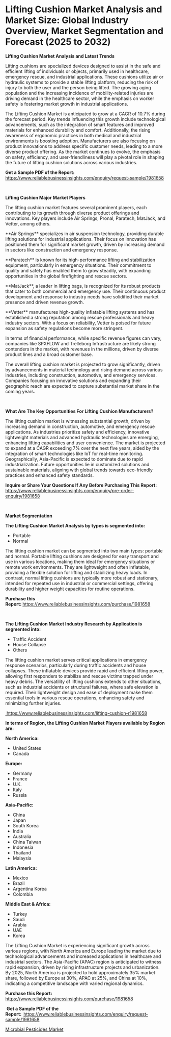 <p><h1>Lifting Cushion Market Analysis and Market Size: Global Industry Overview, Market Segmentation and Forecast (2025 to 2032)</h1></p><p><strong>Lifting Cushion Market Analysis and Latest Trends</strong></p>
<p><p>Lifting cushions are specialized devices designed to assist in the safe and efficient lifting of individuals or objects, primarily used in healthcare, emergency rescue, and industrial applications. These cushions utilize air or hydraulic systems to provide a stable lifting platform, reducing the risk of injury to both the user and the person being lifted. The growing aging population and the increasing incidence of mobility-related injuries are driving demand in the healthcare sector, while the emphasis on worker safety is fostering market growth in industrial applications.</p><p>The Lifting Cushion Market is anticipated to grow at a CAGR of 10.7% during the forecast period. Key trends influencing this growth include technological advancements, such as the integration of smart features and improved materials for enhanced durability and comfort. Additionally, the rising awareness of ergonomic practices in both medical and industrial environments is boosting adoption. Manufacturers are also focusing on product innovations to address specific customer needs, leading to a more diverse product offering. As the market continues to evolve, the emphasis on safety, efficiency, and user-friendliness will play a pivotal role in shaping the future of lifting cushion solutions across various industries.</p></p>
<p><strong>Get a Sample PDF of the Report:&nbsp;</strong> <a href="https://www.reliablebusinessinsights.com/enquiry/request-sample/1981658?utm_campaign=2215&utm_medium=2&utm_source=Github&utm_content=ia&utm_term=28022025&utm_id=lifting-cushion">https://www.reliablebusinessinsights.com/enquiry/request-sample/1981658</a></p>
<p>&nbsp;</p>
<p><strong>Lifting Cushion Major Market Players</strong></p>
<p><p>The lifting cushion market features several prominent players, each contributing to its growth through diverse product offerings and innovations. Key players include Air Springs, Pronal, Paratech, MatJack, and Vetter, among others.</p><p>**Air Springs** specializes in air suspension technology, providing durable lifting solutions for industrial applications. Their focus on innovation has positioned them for significant market growth, driven by increasing demand in sectors like construction and emergency response.</p><p>**Paratech** is known for its high-performance lifting and stabilization equipment, particularly in emergency situations. Their commitment to quality and safety has enabled them to grow steadily, with expanding opportunities in the global firefighting and rescue sectors.</p><p>**MatJack**, a leader in lifting bags, is recognized for its robust products that cater to both commercial and emergency use. Their continuous product development and response to industry needs have solidified their market presence and driven revenue growth.</p><p>**Vetter** manufactures high-quality inflatable lifting systems and has established a strong reputation among rescue professionals and heavy industry sectors. With a focus on reliability, Vetter is poised for future expansion as safety regulations become more stringent.</p><p>In terms of financial performance, while specific revenue figures can vary, companies like SPXFLOW and Trelleborg Infrastructure are likely strong contenders in the market, with revenues in the millions, driven by diverse product lines and a broad customer base.</p><p>The overall lifting cushion market is projected to grow significantly, driven by advancements in material technology and rising demand across various industries, including construction, automotive, and emergency services. Companies focusing on innovative solutions and expanding their geographic reach are expected to capture substantial market share in the coming years.</p></p>
<p>&nbsp;</p>
<p><strong>What Are The Key Opportunities For Lifting Cushion Manufacturers?</strong></p>
<p><p>The lifting cushion market is witnessing substantial growth, driven by increasing demand in construction, automotive, and emergency rescue applications. As industries prioritize safety and efficiency, innovative lightweight materials and advanced hydraulic technologies are emerging, enhancing lifting capabilities and user convenience. The market is projected to expand at a CAGR exceeding 7% over the next five years, aided by the integration of smart technologies like IoT for real-time monitoring. Geographically, Asia-Pacific is expected to dominate due to rapid industrialization. Future opportunities lie in customized solutions and sustainable materials, aligning with global trends towards eco-friendly practices and enhanced safety standards.</p></p>
<p><strong>Inquire or Share Your Questions If Any Before Purchasing This Report:</strong> <a href="https://www.reliablebusinessinsights.com/enquiry/pre-order-enquiry/1981658?utm_campaign=2215&utm_medium=2&utm_source=Github&utm_content=ia&utm_term=28022025&utm_id=lifting-cushion">https://www.reliablebusinessinsights.com/enquiry/pre-order-enquiry/1981658</a></p>
<p>&nbsp;</p>
<p><strong>Market Segmentation</strong></p>
<p><strong>The Lifting Cushion Market Analysis by types is segmented into:</strong></p>
<p><ul><li>Portable</li><li>Normal</li></ul></p>
<p><p>The lifting cushion market can be segmented into two main types: portable and normal. Portable lifting cushions are designed for easy transport and use in various locations, making them ideal for emergency situations or remote work environments. They are lightweight and often inflatable, providing a flexible solution for lifting and stabilizing heavy loads. In contrast, normal lifting cushions are typically more robust and stationary, intended for repeated use in industrial or commercial settings, offering durability and higher weight capacities for routine operations.</p></p>
<p><strong>Purchase this Report:&nbsp;</strong><a href="https://www.reliablebusinessinsights.com/purchase/1981658?utm_campaign=2215&utm_medium=2&utm_source=Github&utm_content=ia&utm_term=28022025&utm_id=lifting-cushion">https://www.reliablebusinessinsights.com/purchase/1981658</a></p>
<p>&nbsp;</p>
<p><strong>The Lifting Cushion Market Industry Research by Application is segmented into:</strong></p>
<p><ul><li>Traffic Accident</li><li>House Collapse</li><li>Others</li></ul></p>
<p><p>The lifting cushion market serves critical applications in emergency response scenarios, particularly during traffic accidents and house collapses. These inflatable devices provide rapid and efficient lifting power, allowing first responders to stabilize and rescue victims trapped under heavy debris. The versatility of lifting cushions extends to other situations, such as industrial accidents or structural failures, where safe elevation is required. Their lightweight design and ease of deployment make them essential tools in various rescue operations, enhancing safety and minimizing further injuries.</p></p>
<p><a href="https://www.reliablebusinessinsights.com/lifting-cushion-r1981658?utm_campaign=2215&utm_medium=2&utm_source=Github&utm_content=ia&utm_term=28022025&utm_id=lifting-cushion">&nbsp;https://www.reliablebusinessinsights.com/lifting-cushion-r1981658</a></p>
<p><strong>In terms of Region, the Lifting Cushion Market Players available by Region are:</strong></p>
<p>
    <p> <strong> North America: </strong>
        <ul>
            <li>United States</li>
            <li>Canada</li>
        </ul>
        </p> 
    <p> <strong> Europe: </strong>
        <ul>
            <li>Germany</li>
            <li>France</li>
            <li>U.K.</li>
            <li>Italy</li>
            <li>Russia</li>
        </ul>
        </p> 
    <p> <strong> Asia-Pacific: </strong>
        <ul>
            <li>China</li>
            <li>Japan</li>
            <li>South Korea</li>
            <li>India</li>
            <li>Australia</li>
            <li>China Taiwan</li>
            <li>Indonesia</li>
            <li>Thailand</li>
            <li>Malaysia</li>
        </ul>
        </p> 
    <p> <strong> Latin America: </strong>
        <ul>
            <li>Mexico</li>
            <li>Brazil</li>
            <li>Argentina Korea</li>
            <li>Colombia</li>
        </ul>
        </p> 
    <p> <strong> Middle East & Africa: </strong>
        <ul>
            <li>Turkey</li>
            <li>Saudi</li>
            <li>Arabia</li>
            <li>UAE</li>
            <li>Korea</li>
        </ul>
    </p>
    </p>
<p><p>The Lifting Cushion Market is experiencing significant growth across various regions, with North America and Europe leading the market due to technological advancements and increased applications in healthcare and industrial sectors. The Asia-Pacific (APAC) region is anticipated to witness rapid expansion, driven by rising infrastructure projects and urbanization. By 2025, North America is projected to hold approximately 35% market share, followed by Europe at 30%, APAC at 25%, and China at 10%, indicating a competitive landscape with varied regional dynamics.</p></p>
<p><strong>Purchase this Report: </strong><a href="https://www.reliablebusinessinsights.com/purchase/1981658?utm_campaign=2215&utm_medium=2&utm_source=Github&utm_content=ia&utm_term=28022025&utm_id=lifting-cushion">https://www.reliablebusinessinsights.com/purchase/1981658</a></p>
<p>&nbsp;<strong>Get a Sample PDF of the Report:&nbsp;&nbsp;</strong><a href="https://www.reliablebusinessinsights.com/enquiry/request-sample/1981658?utm_campaign=2215&utm_medium=2&utm_source=Github&utm_content=ia&utm_term=28022025&utm_id=lifting-cushion">https://www.reliablebusinessinsights.com/enquiry/request-sample/1981658</a></p>
<p><strong></strong></p>
<p><p><a href="https://github.com/vilolakoreni/Market-Research-Report-List-1/blob/main/microbial-pesticides-market.md?utm_campaign=2215&utm_medium=2&utm_source=Github&utm_content=ia&utm_term=28022025&utm_id=lifting-cushion">Microbial Pesticides Market</a></p></p>